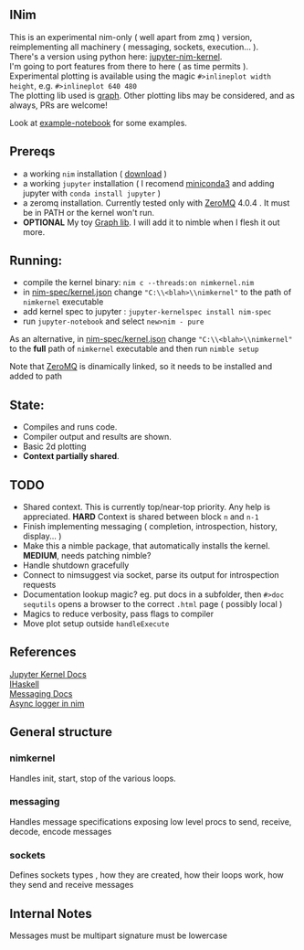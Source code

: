 INim
-----

This is an experimental nim-only ( well apart from zmq ) version, reimplementing all machinery ( messaging, sockets, execution... ).  
There's a version using python here: [jupyter-nim-kernel](https://github.com/stisa/jupyter-nim-kernel).  
I'm going to port features from there to here ( as time permits ).  
Experimental plotting is available using the magic `#>inlineplot width height`, e.g. `#>inlineplot 640 480`  
The plotting lib used is [graph](https://github.com/stisa/graph). Other plotting libs may be considered, and as always, PRs are welcome!  
  
Look at [example-notebook](https://github.com/stisa/INim/blob/master/examples/example-notebook.ipynb) for some examples.  

Prereqs
-------
- a working `nim` installation ( [download](http://nim-lang.org/download.html) )
- a working `jupyter` installation ( I recomend [miniconda3](http://conda.pydata.org/miniconda.html) and adding jupyter with `conda install jupyter` )
- a zeromq installation. Currently tested only with [ZeroMQ](http://zeromq.org/intro:get-the-software) 4.0.4 . It must be in PATH or the kernel won't run.
- **OPTIONAL** My toy [Graph lib](https://github.com/stisa/graph). I will add it to nimble when I flesh it out more.

Running: 
---------
- compile the kernel binary: `nim c --threads:on nimkernel.nim`
- in [nim-spec/kernel.json](https://github.com/stisa/jupyter-nim-kernel/blob/nim-based/nim-spec/kernel.json) change 
`"C:\\<blah>\\nimkernel"` to the path of `nimkernel` executable
- add kernel spec to jupyter : `jupyter-kernelspec install nim-spec`
- run `jupyter-notebook` and select `new>nim - pure` 

As an alternative, in [nim-spec/kernel.json](https://github.com/stisa/jupyter-nim-kernel/blob/nim-based/nim-spec/kernel.json) change 
`"C:\\<blah>\\nimkernel"` to the **full** path of `nimkernel` executable and then run `nimble setup`

Note that [ZeroMQ](http://zeromq.org/intro:get-the-software) is dinamically linked, so it needs to be installed and added to path  

State:
------
- Compiles and runs code.
- Compiler output and results are shown.
- Basic 2d plotting  
- **Context partially shared**.

TODO
----
- Shared context. This is currently top/near-top priority. Any help is appreciated. **HARD**
  Context is shared between block `n` and `n-1`
- Finish implementing messaging ( completion, introspection, history, display... )
- Make this a nimble package, that automatically installs the kernel. **MEDIUM**, needs patching nimble?
- Handle shutdown gracefully
- Connect to nimsuggest via socket, parse its output for introspection requests
- Documentation lookup magic? eg. put docs in a subfolder, then `#>doc sequtils` opens a browser to the correct `.html` page ( possibly local )  
- Magics to reduce verbosity, pass flags to compiler
- Move plot setup outside `handleExecute`


References
----------

[Jupyter Kernel Docs](https://jupyter-client.readthedocs.io/en/latest/kernels.html#kernels)  
[IHaskell](http://andrew.gibiansky.com/blog/ipython/ipython-kernels)  
[Messaging Docs](https://jupyter-client.readthedocs.io/en/latest/messaging.html)  
[Async logger in nim](https://hookrace.net/blog/writing-an-async-logger-in-nim/)  

General structure
-----------------

### nimkernel
Handles init, start, stop of the various loops. 

### messaging
Handles message specifications exposing low level procs to send, receive, decode, encode messages

### sockets
Defines sockets types , how they are created, how their loops work, how they send and receive messages


Internal Notes
--------------
Messages must be multipart
signature must be lowercase